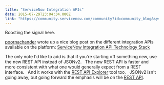 ```yaml
---
title: "ServiceNow Integration APIs"
date: 2015-07-29T23:04:34.000Z
link: "https://community.servicenow.com/community?id=community_blog&sys_id=f73d6ee5dbd0dbc01dcaf3231f9619be"
---
```

<p>Boosting the signal here.</p><p></p><p> <a title="poornachander" __default_attr="30723" __jive_macro_name="user" class="jive_macro_user jive_macro" data-objecttype="3" data-orig-content="poornachander" href="/community?id=community_user_profile&user=27511a29db981fc09c9ffb651f9619f5">poornachander</a> wrote up a nice blog post on the different integration APIs available on the platform: <a title="ServiceNow Integration API Technology Stack" __default_attr="4122" __jive_macro_name="blogpost" class="jive_macro jive_macro_blogpost" data-orig-content="ServiceNow Integration API Technology Stack" href="/community?id=community_blog&sys_id=373d6ee5dbd0dbc01dcaf3231f9619bb">ServiceNow Integration API Technology Stack</a></p><p></p><p>The only note I'd like to add is that if you're starting off something new, use the new REST API instead of JSONv2.   The new REST API is faster and more consistent with what one would generally expect from a REST interface.   And it works with the <a title="ki.servicenow.com/index.php?title=REST_API_Explorer" href="http://wiki.servicenow.com/index.php?title=REST_API_Explorer">REST API Explorer</a> tool too.   JSONv2 isn't going away, but going forward the emphasis will be on the <a title="ki.servicenow.com/index.php?title=REST_API" href="http://wiki.servicenow.com/index.php?title=REST_API">REST API</a>.</p>